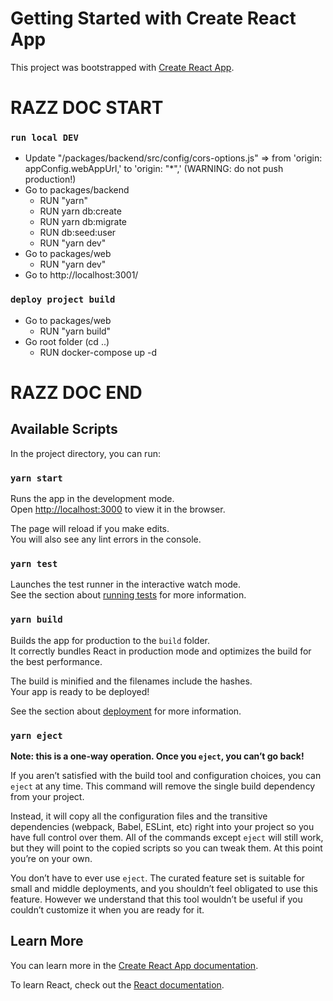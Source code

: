 # Getting Started with Create React App

This project was bootstrapped with [Create React App](https://github.com/facebook/create-react-app).

# RAZZ DOC START

### `run local DEV`
- Update "/packages/backend/src/config/cors-options.js" => from 'origin: appConfig.webAppUrl,' to 'origin: "*",' (WARNING: do not push production!)
- Go to packages/backend
    - RUN "yarn"
    - RUN yarn db:create
    - RUN yarn db:migrate
    - RUN db:seed:user
    - RUN "yarn dev"
- Go to packages/web
    - RUN "yarn dev"
- Go to http://localhost:3001/


### `deploy project build`
- Go to packages/web
    - RUN "yarn build"
- Go root folder (cd ..)
    - RUN docker-compose up -d

# RAZZ DOC END

## Available Scripts

In the project directory, you can run:

### `yarn start`

Runs the app in the development mode.\
Open [http://localhost:3000](http://localhost:3000) to view it in the browser.

The page will reload if you make edits.\
You will also see any lint errors in the console.

### `yarn test`

Launches the test runner in the interactive watch mode.\
See the section about [running tests](https://facebook.github.io/create-react-app/docs/running-tests) for more information.

### `yarn build`

Builds the app for production to the `build` folder.\
It correctly bundles React in production mode and optimizes the build for the best performance.

The build is minified and the filenames include the hashes.\
Your app is ready to be deployed!

See the section about [deployment](https://facebook.github.io/create-react-app/docs/deployment) for more information.

### `yarn eject`

**Note: this is a one-way operation. Once you `eject`, you can’t go back!**

If you aren’t satisfied with the build tool and configuration choices, you can `eject` at any time. This command will remove the single build dependency from your project.

Instead, it will copy all the configuration files and the transitive dependencies (webpack, Babel, ESLint, etc) right into your project so you have full control over them. All of the commands except `eject` will still work, but they will point to the copied scripts so you can tweak them. At this point you’re on your own.

You don’t have to ever use `eject`. The curated feature set is suitable for small and middle deployments, and you shouldn’t feel obligated to use this feature. However we understand that this tool wouldn’t be useful if you couldn’t customize it when you are ready for it.

## Learn More

You can learn more in the [Create React App documentation](https://facebook.github.io/create-react-app/docs/getting-started).

To learn React, check out the [React documentation](https://reactjs.org/).
